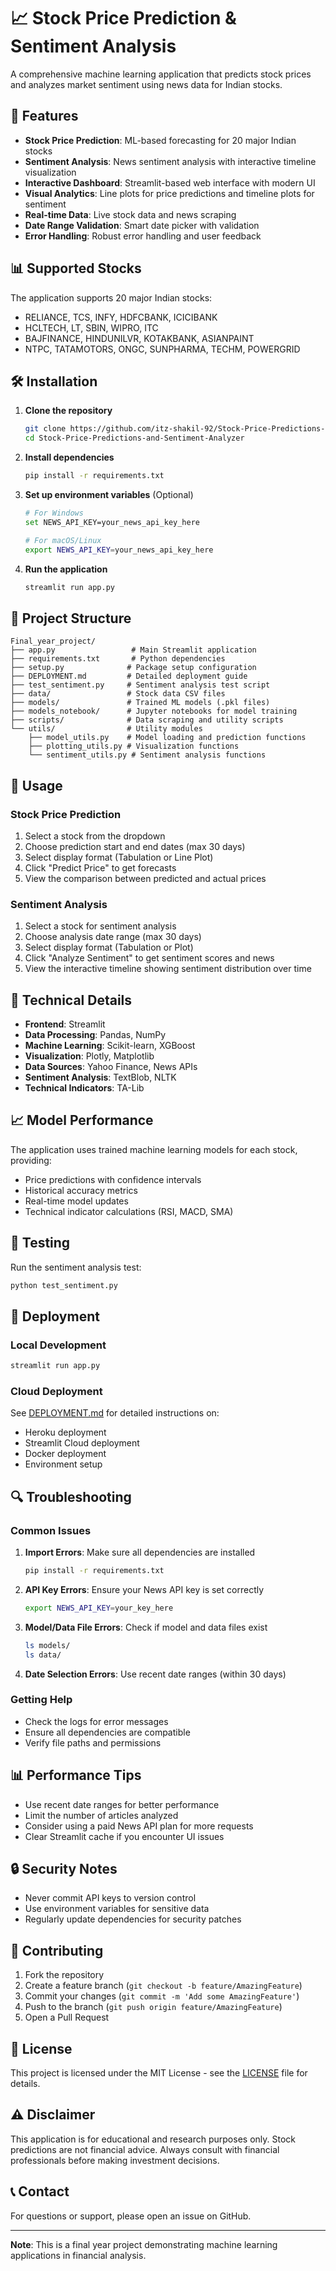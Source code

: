# 📈 Stock Price Prediction & Sentiment Analysis

A comprehensive machine learning application that predicts stock prices and analyzes market sentiment using news data for Indian stocks.

## 🚀 Features

- **Stock Price Prediction**: ML-based forecasting for 20 major Indian stocks
- **Sentiment Analysis**: News sentiment analysis with interactive timeline visualization
- **Interactive Dashboard**: Streamlit-based web interface with modern UI
- **Visual Analytics**: Line plots for price predictions and timeline plots for sentiment
- **Real-time Data**: Live stock data and news scraping
- **Date Range Validation**: Smart date picker with validation
- **Error Handling**: Robust error handling and user feedback

## 📊 Supported Stocks

The application supports 20 major Indian stocks:
- RELIANCE, TCS, INFY, HDFCBANK, ICICIBANK
- HCLTECH, LT, SBIN, WIPRO, ITC
- BAJFINANCE, HINDUNILVR, KOTAKBANK, ASIANPAINT
- NTPC, TATAMOTORS, ONGC, SUNPHARMA, TECHM, POWERGRID

## 🛠️ Installation

1. **Clone the repository**
   ```bash
   git clone https://github.com/itz-shakil-92/Stock-Price-Predictions-and-Sentiment-Analyzer.git
   cd Stock-Price-Predictions-and-Sentiment-Analyzer
   ```

2. **Install dependencies**
   ```bash
   pip install -r requirements.txt
   ```

3. **Set up environment variables** (Optional)
   ```bash
   # For Windows
   set NEWS_API_KEY=your_news_api_key_here
   
   # For macOS/Linux
   export NEWS_API_KEY=your_news_api_key_here
   ```

4. **Run the application**
   ```bash
   streamlit run app.py
   ```

## 📁 Project Structure

```
Final_year_project/
├── app.py                 # Main Streamlit application
├── requirements.txt       # Python dependencies
├── setup.py              # Package setup configuration
├── DEPLOYMENT.md         # Detailed deployment guide
├── test_sentiment.py     # Sentiment analysis test script
├── data/                 # Stock data CSV files
├── models/               # Trained ML models (.pkl files)
├── models_notebook/      # Jupyter notebooks for model training
├── scripts/              # Data scraping and utility scripts
└── utils/                # Utility modules
    ├── model_utils.py    # Model loading and prediction functions
    ├── plotting_utils.py # Visualization functions
    └── sentiment_utils.py # Sentiment analysis functions
```

## 🎯 Usage

### Stock Price Prediction
1. Select a stock from the dropdown
2. Choose prediction start and end dates (max 30 days)
3. Select display format (Tabulation or Line Plot)
4. Click "Predict Price" to get forecasts
5. View the comparison between predicted and actual prices

### Sentiment Analysis
1. Select a stock for sentiment analysis
2. Choose analysis date range (max 30 days)
3. Select display format (Tabulation or Plot)
4. Click "Analyze Sentiment" to get sentiment scores and news
5. View the interactive timeline showing sentiment distribution over time

## 🔧 Technical Details

- **Frontend**: Streamlit
- **Data Processing**: Pandas, NumPy
- **Machine Learning**: Scikit-learn, XGBoost
- **Visualization**: Plotly, Matplotlib
- **Data Sources**: Yahoo Finance, News APIs
- **Sentiment Analysis**: TextBlob, NLTK
- **Technical Indicators**: TA-Lib

## 📈 Model Performance

The application uses trained machine learning models for each stock, providing:
- Price predictions with confidence intervals
- Historical accuracy metrics
- Real-time model updates
- Technical indicator calculations (RSI, MACD, SMA)

## 🧪 Testing

Run the sentiment analysis test:
```bash
python test_sentiment.py
```

## 🚀 Deployment

### Local Development
```bash
streamlit run app.py
```

### Cloud Deployment
See [DEPLOYMENT.md](DEPLOYMENT.md) for detailed instructions on:
- Heroku deployment
- Streamlit Cloud deployment
- Docker deployment
- Environment setup

## 🔍 Troubleshooting

### Common Issues

1. **Import Errors**: Make sure all dependencies are installed
   ```bash
   pip install -r requirements.txt
   ```

2. **API Key Errors**: Ensure your News API key is set correctly
   ```bash
   export NEWS_API_KEY=your_key_here
   ```

3. **Model/Data File Errors**: Check if model and data files exist
   ```bash
   ls models/
   ls data/
   ```

4. **Date Selection Errors**: Use recent date ranges (within 30 days)

### Getting Help
- Check the logs for error messages
- Ensure all dependencies are compatible
- Verify file paths and permissions

## 📊 Performance Tips

- Use recent date ranges for better performance
- Limit the number of articles analyzed
- Consider using a paid News API plan for more requests
- Clear Streamlit cache if you encounter UI issues

## 🔒 Security Notes

- Never commit API keys to version control
- Use environment variables for sensitive data
- Regularly update dependencies for security patches

## 🤝 Contributing

1. Fork the repository
2. Create a feature branch (`git checkout -b feature/AmazingFeature`)
3. Commit your changes (`git commit -m 'Add some AmazingFeature'`)
4. Push to the branch (`git push origin feature/AmazingFeature`)
5. Open a Pull Request

## 📝 License

This project is licensed under the MIT License - see the [LICENSE](LICENSE) file for details.

## ⚠️ Disclaimer

This application is for educational and research purposes only. Stock predictions are not financial advice. Always consult with financial professionals before making investment decisions.

## 📞 Contact

For questions or support, please open an issue on GitHub.

---

**Note**: This is a final year project demonstrating machine learning applications in financial analysis. 